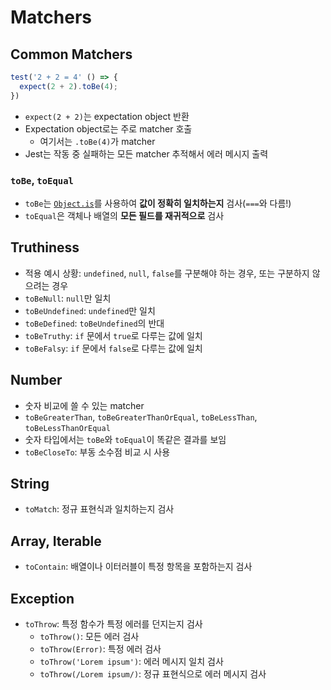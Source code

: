 # Matchers

## Common Matchers

```js
test('2 + 2 = 4' () => {
  expect(2 + 2).toBe(4);
})
```

- `expect(2 + 2)`는 expectation object 반환
- Expectation object로는 주로 matcher 호출
  - 여기서는 `.toBe(4)`가 matcher
- Jest는 작동 중 실패하는 모든 matcher 추적해서 에러 메시지 출력

### `toBe`, `toEqual`

- `toBe`는 [`Object.is`](https://developer.mozilla.org/ko/docs/Web/JavaScript/Reference/Global_Objects/Object/is)를 사용하여 **값이 정확히 일치하는지** 검사(`===`와 다름!)
- `toEqual`은 객체나 배열의 **모든 필드를 재귀적으로** 검사

## Truthiness

- 적용 예시 상황: `undefined`, `null`, `false`를 구분해야 하는 경우, 또는 구분하지 않으려는 경우
- `toBeNull`: `null`만 일치
- `toBeUndefined`: `undefined`만 일치
- `toBeDefined`: `toBeUndefined`의 반대
- `toBeTruthy`: `if` 문에서 `true`로 다루는 값에 일치
- `toBeFalsy`: `if` 문에서 `false`로 다루는 값에 일치

## Number

- 숫자 비교에 쓸 수 있는 matcher
- `toBeGreaterThan`, `toBeGreaterThanOrEqual`, `toBeLessThan`, `toBeLessThanOrEqual`
- 숫자 타입에서는 `toBe`와 `toEqual`이 똑같은 결과를 보임
- `toBeCloseTo`: 부동 소수점 비교 시 사용

## String

- `toMatch`: 정규 표현식과 일치하는지 검사

## Array, Iterable

- `toContain`: 배열이나 이터러블이 특정 항목을 포함하는지 검사

## Exception

- `toThrow`: 특정 함수가 특정 에러를 던지는지 검사
  - `toThrow()`: 모든 에러 검사
  - `toThrow(Error)`: 특정 에러 검사
  - `toThrow('Lorem ipsum')`: 에러 메시지 일치 검사
  - `toThrow(/Lorem ipsum/)`: 정규 표현식으로 에러 메시지 검사
